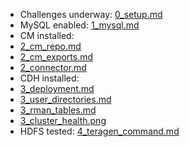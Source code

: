 * Challenges underway: [0_setup.md](0_setup.md)
* MySQL enabled: [1_mysql.md](1_mysql.md)
* CM installed: 
 * [2_cm_repo.md](2_cm_repo.md)
 * [2_cm_exports.md](2_cm_exports.md)
 * [2_connector.md](2_connector.md)
* CDH installed:
 * [3_deployment.md](3_deployment.md)
 * [3_user_directories.md](3_user_directories.md)
 * [3_rman_tables.md](3_rman_tables.md)
 * [3_cluster_health.png](3_cluster_health.png)
* HDFS tested: [4_teragen_command.md](4_teragen_command.md)
